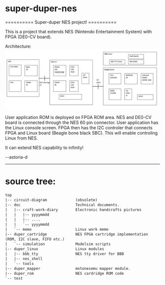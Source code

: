 # super-duper-nes

==========  Super-duper NES project!  ==========

This is a project that extends NES (Nintendo Entertainment System) with FPGA (DE0-CV board).

Architecture:
![alt text](https://github.com/astoria-d/super-duper-nes/blob/master/architecture.png )

User application ROM is deployed on FPGA ROM area. NES and DE0-CV board is connected through the NES 60 pin connector. User application has the Linux console screen. FPGA then has the I2C controler that connects FPGA and Linux board (Beagle bone black SBC). This will enable controling Linux from NES.

It can extend NES capability to infinity!

--astoria-d

-------

# source tree:
  
    top  
    |-- circuit-diagram             (obsolete)  
    |-- doc                         Technical documents.  
    |   |-- craft-work-diary        Electronic handcrafts pictures  
    |   |   |-- yyyymmdd  
    |   |   |-- ....  
    |   |   `-- yyyymmdd  
    |   `-- memo                    Linux work memo  
    |-- duper_cartridge             NES FPGA cartridge implementation (ROM, I2C slave, FIFO etc.)  
    |   `-- simulation              Modelsim scripts  
    |-- duper_linux                 Linux modules  
    |   |-- bbb_tty                 NES tty driver for BBB  
    |   |-- nes_shell  
    |   `-- tools  
    |-- duper_mapper                motonesemu mapper module.  
    |-- duper_rom                   NES cardridge ROM code  
    `-- test  

